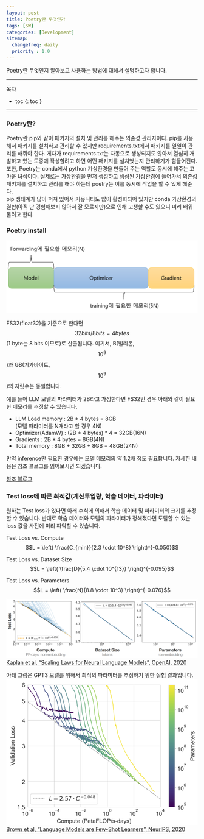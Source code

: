 ```yaml
---
layout: post
title: Poetry란 무엇인가   
tags: [SW]
categories: [Development]
sitemap:
  changefreq: daily
  priority : 1.0
---
```


Poetry란 무엇인지 알아보고 사용하는 방법에 대해서 설명하고자 합니다.

----

목차
- toc
{: toc }

----  

### Poetry란?  

Poetry란 pip와 같이 패키지의 설치 및 관리를 해주는 의존성 관리자이다. pip를 사용해서 패키지를 설치하고 관리할 수 있지만 requirements.txt에서 패키지를 일일이 관리를 해줘야 한다. 게다가 requirements.txt는 자동으로 생성되지도 않아서 열심히 개발하고 있는 도중에 작성할려고 하면 어떤 패키지를 설치했는지 관리하기가 힘들어진다.  
또한, Poetry는 conda에서 python 가상환경을 만들어 주는 역할도 동시에 해주는 고마운 녀석이다. 실제로는 가상환경을 먼저 생성하고 생성된 가상환경에 들어가서 의존성 패키지를 설치하고 관리를 해야 하는데 poetry는 이를 동시에 작업을 할 수 있게 해준다.  
pip 생태계가 많이 퍼져 있어서 커뮤니티도 많이 활성화되어 있지만 conda 가상환경의 결합(아직 난 경험해보지 않아서 잘 모르지만)으로 인해 고생할 수도 있으니 미리 배워둘려고 한다.  

### Poetry install  



![그림](/assets/img/my_photo/Post_20240303_3.png)  

FS32(float32)을 기준으로 한다면 $$32 bits / 8 bits = 4 bytes$$ (1 byte는 8 bits 이므로)로 산출됩니다. 여기서, B(빌리온, $$10^9$$)과 GB(기가바이트, $$10^9$$)의 자릿수는 동일합니다.   

예를 들어 LLM 모델의 파라미터가 2B라고 가정한다면 FS32인 경우 아래와 같이 필요한 메모리를 추정할 수 있습니다.  
- LLM Load memory : 2B * 4 bytes = 8GB  
(모델 파라미터를 N개라고 할 경우 4N)  
- Optimizer(AdamW) : (2B * 4 bytes) * 4 = 32GB(16N)  
- Gradients : 2B * 4 bytes = 8GB(4N)  
- Total memory : 8GB + 32GB + 8GB = 48GB(24N)  

만약 inference만 필요한 경우에는 모델 메모리의 약 1.2배 정도 필요합니다. 자세한 내용은 참조 블로그를 읽어보시면 되겠습니다.  

[참조 블로그](https://blog.eleuther.ai/transformer-math/#total-inference-memory)  

### Test loss에 따른 최적값(계산투입량, 학습 데이터, 파라미터)  

원하는 Test loss가 있다면 아래 수식에 의해서 학습 데이터 및 파라미터의 크기를 추정할 수 있습니다. 반대로 학습 데이터와 모델의 파라미터가 정해졌다면 도달할 수 있는 loss 값을 사전에 미리 파악할 수 있습니다.  

Test Loss vs. Compute  
$$L = \left( \frac{C_{min}}{2.3 \cdot 10^8} \right)^{-0.050}$$    

Test Loss vs. Dataset Size   
$$L = \left( \frac{D}{5.4 \cdot 10^{13}} \right)^{-0.095}$$  

Test Loss vs. Parameters  
$$L = \left( \frac{N}{8.8 \cdot 10^3} \right)^{-0.076}$$  

![그림](/assets/img/my_photo/Post_20240303_1.png)  
[Kaplan et al, “Scaling Laws for Neural Language Models”, OpenAI, 2020](https://arxiv.org/pdf/2001.08361.pdf)  

아래 그림은 GPT3 모델를 위해서 최적의 파라미터를 추정하기 위한 실험 결과입니다.   
![그림](/assets/img/my_photo/Post_20240303_2.png)    
[Brown et al, “Language Models are Few-Shot Learners”, NeurIPS, 2020](https://arxiv.org/pdf/2005.14165.pdf)
